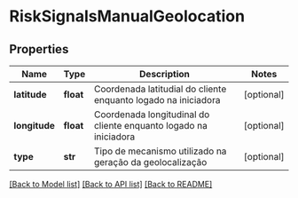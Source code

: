 # RiskSignalsManualGeolocation

## Properties
Name | Type | Description | Notes
------------ | ------------- | ------------- | -------------
**latitude** | **float** | Coordenada latitudial do cliente enquanto logado na iniciadora | [optional] 
**longitude** | **float** | Coordenada longitudinal do cliente enquanto logado na iniciadora | [optional] 
**type** | **str** | Tipo de mecanismo utilizado na geração da geolocalização  | [optional] 

[[Back to Model list]](../README.md#documentation-for-models) [[Back to API list]](../README.md#documentation-for-api-endpoints) [[Back to README]](../README.md)

